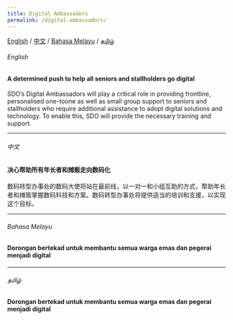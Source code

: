```yaml
---
title: Digital Ambassadors
permalink: /digital-ambassadors/
---
```


[English](#a-determined-push-to-help-all-seniors-and-stallholders-go-digital) / [中文](#中文) / [Bahasa Melayu](#bahasa-melayu) / [தமிழ்](#தமிழ்)

###### English
#### A determined push to help all seniors and stallholders go digital
SDO’s Digital Ambassadors will play a critical role in providing frontline, personalised one-toone as well as small group support to seniors and stallholders who require additional assistance to adopt digital solutions and technology. To enable this, SDO will provide the necessary training and support.

<hr>

###### 中文
#### 决心帮助所有年长者和摊贩走向数码化
数码转型办事处的数码大使将站在最前线，以一对一和小组互助的方式，帮助年长者和摊贩掌握数码科技和方案。数码转型办事处将提供适当的培训和支援，以实现这个目标。

<hr>

###### Bahasa Melayu
#### Dorongan bertekad untuk membantu semua warga emas dan pegerai menjadi digital



<hr>

###### தமிழ்
#### Dorongan bertekad untuk membantu semua warga emas dan pegerai menjadi digital
